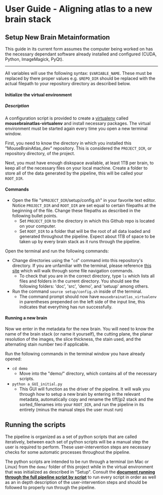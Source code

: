# User Guide - Aligning atlas to a new brain stack

## Setup New Brain Metainformation

This guide in its current form assumes the computer being worked on has the necessary dependant software already installed and configured (CUDA, Python, ImageMagick, PyQt). 

---

All variables will use the following syntax: `$VARIABLE_NAME`. These must be replaced by there proper values e.g. `$REPO_DIR` should be replaced with the actual filepath to your repository directory as described below.

#### Initialize the virtual environment

##### Description

A configuration script is provided to create a [virtualenv](https://virtualenv.pypa.io/en/stable/) called **mousebrainatlas-virtualenv** and install necessary packages. The virtual environment must be started again every time you open a new terminal window.

First, you need to know the directory in which you installed this "MouseBrainAtlas_dev" repository. This is considered the `PROJECT_DIR`, or repository directory, of the project.

Next, you must have enough diskspace available, at least 1TB per brain, to keep all of the necessary files on your local machine. Create a folder to store all of the data generated by the pipeline, this will be called your `ROOT_DIR`.

#### Commands

- Open the file "`$PROJECT_DIR`/setup/config.sh" in your favorite text editor. Notice `PROJECT_DIR` and `ROOT_DIR` are set equal to certain filepaths at the beginning of the file. Change these filepaths as described in the following bullet points.
    - Set `PROJECT_DIR` to the directory in which this Github repo is located on your computer.
    - Set `ROOT_DIR` to a folder that will be the root of all data loaded and generated throughout the pipeline. Expect about 1TB of space to be taken up by every brain stack as it runs through the pipeline.

Open the terminal and run the following commands: 
- Change directories using the "`cd`" command into this repository's directory. If you are unfamiliar with the terminal, please reference [this site](https://www.digitalocean.com/community/tutorials/how-to-use-cd-pwd-and-ls-to-explore-the-file-system-on-a-linux-server) which will walk through some file navigation commands.
    - To check that you are in the correct directory, type `ls` which lists all files and folders in the current directory. You should see the following folders: 'doc', 'src', 'demo', and 'setuup' among others.
- Run the command `source setup/config.sh` inside of the terminal. 
    - The command prompt should now have `mousebrainatlas_virtualenv` in parentheses prepended on the left side of the input line, this indicates that everything has run successfully.

#### Running a new brain

Now we enter in the metadata for the new brain. You will need to know the name of the brain stack (or name it yourself), the cutting plane, the planar resolution of the images, the slice thickness, the stain used, and the alternating stain number two if applicable.

Run the following commands in the terminal window you have already opened:
- `cd demo`
    - Move into the "demo/" directory, which contains all of the necessary scripts.
- `python a_GUI_initial.py`
    - This GUI will function as the driver of the pipeline. It will walk you through how to setup a new brain by entering in the relevant metadata, automatically copy and rename the tiff/jp2 stack and the sorted_filenames into your `ROOT_DIR`, and run the pipeline in its entirety (minus the manual steps the user must run) 
    
    
## Running the scripts

The pipeline is organized as a set of python scripts that are called iteratively, between each set of python scripts will be a manual step the user is required to perform. These user-intervention steps are necessary checks for some automatic processes throughout the pipeline.

The python scripts are intended to be run through a terminal (on Mac or Linux) from the `demo/` folder of this project while in the virtual environment that was initialized as described in "Setup". Consult the __[document running through the full pipeline script by script](pipeline.md)__ to run every script in order as well as an in depth description of the user-intervention steps and should be followed to properly run through the pipeline.
